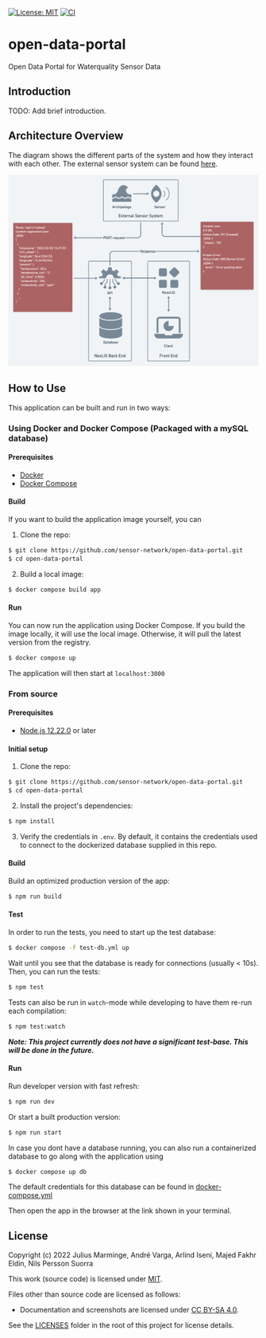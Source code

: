 [![License: MIT](https://img.shields.io/badge/License-MIT-yellow.svg)](https://opensource.org/licenses/MIT)
[![CI](https://github.com/sensor-network/open-data-portal/actions/workflows/integrate.yml/badge.svg)](https://github.com/sensor-network/open-data-portal/actions/workflows/integrate.yml)

# open-data-portal

Open Data Portal for Waterquality Sensor Data

## Introduction

TODO: Add brief introduction.

## Architecture Overview
The diagram shows the different parts of the system and how they interact with each other. The external sensor system can be found [here](https://github.com/sensor-network/sensor-collector).

![Architecture Overview Diagram](docs/architecture.png)

## How to Use
This application can be built and run in two ways:

### Using Docker and Docker Compose (Packaged with a mySQL database)
#### Prerequisites
- [Docker](https://docker.com)
- [Docker Compose](https://docs.docker.com/compose/)

#### Build
If you want to build the application image yourself, you can

1. Clone the repo: 
```bash
$ git clone https://github.com/sensor-network/open-data-portal.git
$ cd open-data-portal
```
2. Build a local image: 
```bash
$ docker compose build app 
```

#### Run
You can now run the application using Docker Compose.
If you build the image locally, it will use the local image. Otherwise, it will pull the latest version from the registry.

```bash
$ docker compose up
```

The application will then start at `localhost:3000`

### From source
#### Prerequisites

- [Node.js 12.22.0](https://nodejs.org/en/) or later

#### Initial setup

1. Clone the repo:
```bash
$ git clone https://github.com/sensor-network/open-data-portal.git
$ cd open-data-portal
```
2. Install the project's dependencies:
```bash
$ npm install
```

3. Verify the credentials in `.env`. By default, it contains the credentials used to connect to the dockerized database supplied in this repo.

#### Build

Build an optimized production version of the app:
```bash
$ npm run build
```

#### Test

In order to run the tests, you need to start up the test database:
```bash
$ docker compose -f test-db.yml up
```

Wait until you see that the database is ready for connections (usually < 10s). Then, you can run the tests:
```bash
$ npm test
````
Tests can also be run in `watch`-mode while developing to have them re-run each compilation:
````bash
$ npm test:watch
````

***Note: This project currently does not have a significant test-base. This will be done in the future.***


#### Run

Run developer version with fast refresh:
```bash
$ npm run dev
```

Or start a built production version:
```bash
$ npm run start
```

In case you dont have a database running, you can also run a containerized database to go along with the application using 
```bash
$ docker compose up db
```
The default credentials for this database can be found in [docker-compose.yml](./docker-compose.yml)

Then open the app in the browser at the link shown in your terminal.


## License

Copyright (c) 2022 Julius Marminge, André Varga, Arlind Iseni, Majed Fakhr Eldin, Nils Persson Suorra

This work (source code) is licensed under [MIT](./LICENSES/MIT.txt).

Files other than source code are licensed as follows:

- Documentation and screenshots are licensed under [CC BY-SA 4.0](./LICENSES/CC-BY-SA-4.0.txt).

See the [LICENSES](./LICENSES/) folder in the root of this project for license details.

